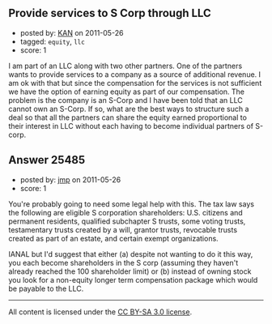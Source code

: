 ## Provide services to S Corp through LLC

- posted by: [KAN](https://stackexchange.com/users/-1/10770-kan) on 2011-05-26
- tagged: `equity`, `llc`
- score: 1

I am part of an LLC along with two other partners. One of the partners wants to provide services to a company as a source of additional revenue. I am ok with that but since the compensation for the services is not sufficient we have the option of earning equity as part of our compensation. The problem is the company is an S-Corp and I have been told that an LLC cannot own an S-Corp. If so, what are the best ways to structure such a deal so that all the partners can share the equity earned proportional to their interest in LLC without each having to become individual partners of S-corp.



## Answer 25485

- posted by: [jmp](https://stackexchange.com/users/-1/6764-jmp) on 2011-05-26
- score: 1

You're probably going to need some legal help with this.  The tax law says the following are eligible S corporation shareholders: U.S. citizens and permanent residents, qualified subchapter S trusts, some voting trusts, testamentary trusts created by a will, grantor trusts, revocable trusts created as part of an estate, and certain exempt organizations.

IANAL but I'd suggest that either (a) despite not wanting to do it this way, you each become shareholders in the S corp (assuming they haven't already reached the 100 shareholder limit) or (b) instead of owning stock you look for a non-equity longer term compensation package which would be payable to the LLC.




---

All content is licensed under the [CC BY-SA 3.0 license](https://creativecommons.org/licenses/by-sa/3.0/).
